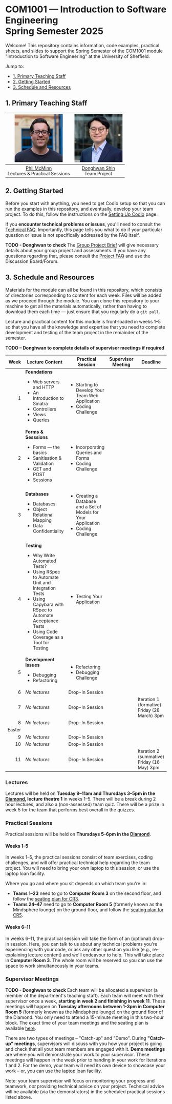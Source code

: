 # COM1001 &mdash; Introduction to Software Engineering <br /> Spring Semester 2025

Welcome! This repository contains information, code examples, practical sheets, and slides to support the Spring Semester of the COM1001 module "Introduction to Software Engineering" at the University of Sheffield.

Jump to:
* [1. Primary Teaching Staff](#1-primary-teaching-staff)
* [2. Getting Started](#2-getting-started)
* [3. Schedule and Resources](#3-schedule-and-resources)

## 1. Primary Teaching Staff

  |<img src="./misc/phil.jpg" width="150"/> | <img src="./misc/donghwan.jpg" width="150"/>|
  |:----------------------------------------:|:--------------------------------------------:|
  | [Phil McMinn](https://philmcminn.com) <br /> Lectures & Practical Sessions | [Donghwan Shin](https://www.dshin.info) <br /> Team Project |

## 2. Getting Started

Before you start with anything, you need to get Codio setup so that you can  run the examples in this repository, and eventually, develop your team project. To do this, follow the instructions on the [Setting Up Codio](./setting-up-codio.md) page.

If you **encounter technical problems or issues**, you'll need to consult the [Technical FAQ](technical-FAQ.md). Importantly, this page tells you what to do if your particular question or issue is not specifically addressed by the FAQ itself.

**TODO - Donghwan to check**
The [Group Project Brief](Spring-Project-Brief.md) will give necessary details about your group project and assessments. If you have any questions regarding that, please consult the [Project FAQ](https://github.com/UoS-COM1001/com1001-2024/blob/main/project-FAQ.md) and use the Discussion Board/Forum.

## 3. Schedule and Resources

Materials for the module can all be found in this repository, which consists of directories corresponding to content for each week. Files will be added as we proceed through the module. You can clone this repository to your machine to get all the materials automatically, rather than having to download them each time &mdash; just ensure that you regularly do a `git pull`.

Lecture and practical content for this module is front-loaded in weeks 1&ndash;5 so that you have all the knowledge and expertise that you need to complete development and testing of the team project in the remainder of the semester.

**TODO – Donghwan to complete details of supervisor meetings if required**

| Week | Lecture Content | Practical Session | Supervisor Meeting | Deadline |
|-:|-|-|-|-|
|1     | **Foundations**<ul><li>Web servers and HTTP</li><li>An Introduction to Sinatra</li><li>Controllers</li><li>Views</li><li>Queries</li></ul>| <ul><li>Starting to Develop Your Team Web Application</li><li>Coding Challenge</li></ul> | | |
|2     | **Forms & Sesssions**<ul><li>Forms &mdash; the basics</li><li>Sanitisation & Validation</li><li>GET and POST</li><li>Sessions</li></ul> | <ul><li>Incorporating Queries and Forms</li><li>Coding Challenge</li></ul> | | |
|3     | **Databases**<ul><li>Databases</li><li>Object Relational Mapping</li><li>Data Confidentiality</ul> | <ul><li>Creating a Database and a Set of Models for Your Application</li><li>Coding Challenge</li></ul> | | |
|4     | **Testing**<ul><li>Why Write Automated Tests?</li><li>Using RSpec to Automate Unit and Integration Tests</li><li>Using Capybara with RSpec to Automate Acceptance Tests</li><li>Using Code Coverage as a Tool for Testing</li></ul> | <ul><li>Testing Your Application</li></ul> | | |
|5     | **Development Issues**<ul><li>Debugging</li><li>Refactoring</li></ul> | <ul><li>Refactoring</li><li>Debugging Challenge</li></ul> | | |
|6     | *No lectures* | Drop-In Session | | |
|7     | *No lectures* | Drop-In Session | | Iteration 1 (formative) <br /> Friday (28 March) 3pm |
|8     | *No lectures* | Drop-In Session | | |
|Easter|
|9     | *No lectures* | Drop-In Session | | |
|10    | *No lectures* | Drop-In Session | | |
|11    | *No lectures* | Drop-In Session | | Iteration 2 (summative) <br /> Friday (16 May) 3pm |

### Lectures

Lectures will be held on **Tuesday 9&ndash;11am and Thursdays 3&ndash;5pm in the [Diamond](https://www.sheffield.ac.uk/engineering/diamond-engineering/floor-plans), lecture theatre 1** in weeks 1&ndash;5. There will be a break during 2 hour lectures, and also a (non-assessed) team quiz. There will be a prize in week 5 for the team that performs best overall in the quizzes.

### Practical Sessions

Practical sessions will be held on **Thursdays 5&ndash;6pm in the [Diamond](https://www.sheffield.ac.uk/engineering/diamond-engineering/floor-plans)**. 

#### Weeks 1&ndash;5

In weeks 1&ndash;5, the practical sessions consist of team exercises, coding challenges, and will offer practical technical help regarding the team project. You will need to bring your own laptop to this session, or use the laptop loan facility.

Where you go and where you sit depends on which team you're in:
* **Teams 1&ndash;23** need to go to **Computer Room 3** on the second floor, and follow the [seating plan for CR3](misc/CR3-seating-plan.pdf).
* **Teams 24&ndash;47** need to go to **Computer Room 5** (formerly known as the Mindsphere lounge) on the ground floor, and follow the [seating plan for CR5](misc/CR5-seating-plan.pdf).

#### Weeks 6&ndash;11

In weeks 6&ndash;11, the practical session will take the form of an (optional) drop-in session. Here, you can talk to us about any technical problems you're experiencing with your code, or ask any other question you like (e.g., re-explaining lecture content) and we'll endeavour to help. This will take place in **Computer Room 3**. The whole room will be reserved so you can use the space to work simultaneously in your teams. 

### Supervisor Meetings

**TODO - Donghwan to check**
Each team will be allocated a supervisor (a member of the department's teaching staff). Each team will meet with their supervisor once a week, **starting in week 2 and finishing in week 11**. These meetings will happen on **Tuesday afternoons between 1-3pm in Computer Room 5** (formerly known as the Mindsphere lounge) on the ground floor of the Diamond. You only need to attend a 15-minute meeting in this two-hour block. The exact time of your team meetings and the seating plan is available [here](misc/CR5-seating-plan-supervisor-meeting.pdf).

There are two types of meetings – "Catch-up" and "Demo". During **"Catch-up" meetings**, supervisors will discuss with you how your project is going and check that all your team members are engaged with it. **Demo meetings** are where you will demonstrate your work to your supervisor. These meetings will happen in the week prior to handing in your work for Iterations 1 and 2. For the demo, your team will need its own device to showcase your work – or, you can use the laptop loan facility.

Note: your team supervisor will focus on monitoring your progress and teamwork, *not* providing technical advice on your project. Technical advice will be available (via the demonstrators) in the scheduled practical sessions listed above.

